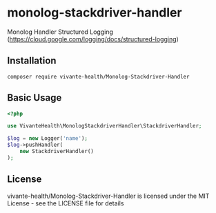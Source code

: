 # monolog-stackdriver-handler
Monolog Handler Structured Logging (https://cloud.google.com/logging/docs/structured-logging)

## Installation
```
composer require vivante-health/Monolog-Stackdriver-Handler
```

## Basic Usage
```php
<?php

use VivanteHealth\MonologStackdriverHandler\StackdriverHandler;

$log = new Logger('name');
$log->pushHandler(
    new StackdriverHandler()
);

```

## License

vivante-health/Monolog-Stackdriver-Handler is licensed under the MIT License - see the LICENSE file for details